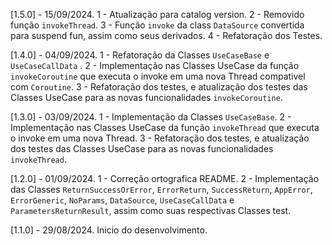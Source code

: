 [1.5.0] - 15/09/2024.
1 - Atualização para catalog version.
2 - Removido função ```invokeThread```.
3 - Função ```invoke``` da class ```DataSource``` convertida para suspend fun, assim como seus
derivados.
4 - Refatoração dos Testes.

[1.4.0] - 04/09/2024.
1 - Refatoração da Classes ```UseCaseBase``` e ```UseCaseCallData``` .
2 - Implementação nas Classes UseCase da função ```invokeCoroutine``` que executa o invoke em uma
nova Thread compativel com ```Coroutine```.
3 - Refatoração dos testes, e atualização dos testes das Classes UseCase para as novas
funcionalidades ```invokeCoroutine```.

[1.3.0] - 03/09/2024.
1 - Implementação da Classes ```UseCaseBase```.
2 - Implementação nas Classes UseCase da função ```invokeThread``` que executa o invoke em uma nova
Thread.
3 - Refatoração dos testes, e atualização dos testes das Classes UseCase para as novas
funcionalidades ```invokeThread```.

[1.2.0] - 01/09/2024.
1 - Correção ortografica README.
2 - Implementação das Classes ```ReturnSuccessOrError```, ```ErrorReturn```, ```SuccessReturn```,
```AppError```, ```ErrorGeneric```, ```NoParams```, ```DataSource```, ```UseCaseCallData``` e
```ParametersReturnResult```, assim como suas respectivas Classes test.

[1.1.0] - 29/08/2024.
Inicio do desenvolvimento.
